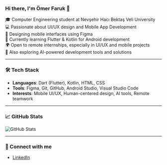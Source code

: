 
### Hi there, I'm Ömer Faruk 👋

🎓 Computer Engineering student at Nevşehir Hacı Bektaş Veli University  
💻 Passionate about UI/UX design and Mobile App Development  
🎨 Designing mobile interfaces using Figma  
📱 Currently learning Flutter & Kotlin for Android development  
🌍 Open to remote internships, especially in UI/UX and mobile projects  
🤖 Also exploring AI-powered development tools and solutions

---

### 🛠️ Tech Stack
- **Languages**: Dart (Flutter), Kotlin, HTML, CSS
- **Tools**: Figma, Git, GitHub, Android Studio, Visual Studio Code
- **Interests**: Mobile UI/UX, Human-centered design, AI tools, Remote teamwork

---

### 📈 GitHub Stats

![GitHub Stats](https://github-readme-stats.vercel.app/api?username=OmerF-CS&show_icons=true&theme=radical)

---

### 🔗 Connect with me
- [LinkedIn](https://www.linkedin.com/in/%C3%B6mer-faruk-muslu-3137b5302/)

